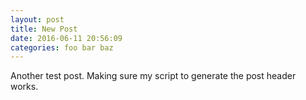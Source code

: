 ```yaml
---
layout: post
title: New Post
date: 2016-06-11 20:56:09
categories: foo bar baz
---
```


Another test post. Making sure my script to generate the post header works.
